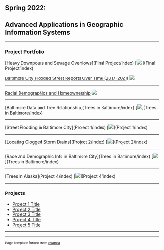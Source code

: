 ## Spring 2022: 
## Advanced Applications in Geographic Information Systems

---

### Project Portfolio

[Heavy Downpours and Sewage Overflows](Final Project/index)
[<img src="Final Project/BIN//1600px-Terrytown_LA_Deluge_July_2016_02.jpg?raw=true"/>
](Final Project/index)

[Baltimore City Flooded Street Reports Over Time (2017-2021)](Project1_486/index)
[<img src="Project1_486/BIN/correctedlegend.gif?raw=true"/>](Project1_486/index)

---
[Racial Demographics and Homeownership](Project1_486/index)
[<img src="Project1_486/BIN/blackownership.png?raw=true"/>](Project1_486/index)

---
[Baltimore Data and Tree Relationship](Trees in Baltimore/index)
[<img src="Trees in Baltimore/BIN/treesperm.png?raw=true"/>](Trees in Baltimore/index)

---
[Street Flooding in Baltimore City](Project 1/index)
[<img src="Project 1/BIN/311 flooding reports by neighborhood.pdf?raw=true"/>](Project 1/index)

---
[Locating Clogged Storm Drains](Project 2/index) 
[<img src="Project 2/BIN/2020stormdrains.pdf?raw=true"/>](Project 2/index)

---
[Race and Demographic Info in Baltimore City](Trees in Baltimore/index)
[<img src="Project 3/BIN/baltimorebyrace.png?raw=true"/>](Trees in Baltimore/index)

---
[Trees in Alaska](Project 4/index) 
[<img src="Project 4/BIN/alaska trees.png?raw=true"/>](Project 4/index)

---

### Projects

- [Project 1 Title](http://example.com/)
- [Project 2 Title](http://example.com/)
- [Project 3 Title](http://example.com/)
- [Project 4 Title](http://example.com/)
- [Project 5 Title](http://example.com/)

---




---
<p style="font-size:11px">Page template forked from <a href="https://github.com/evanca/quick-portfolio">evanca</a></p>
<!-- Remove above link if you don't want to attibute -->
